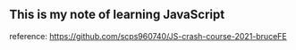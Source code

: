 ## This is my note of learning JavaScript
reference: https://github.com/scps960740/JS-crash-course-2021-bruceFE